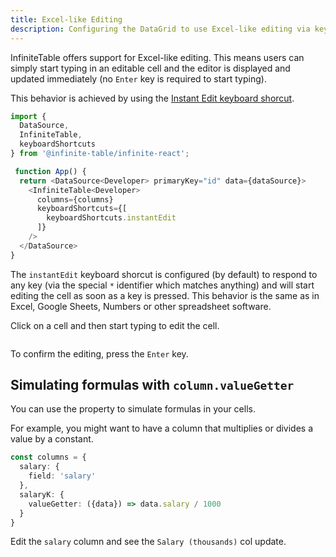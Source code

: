 ```yaml
---
title: Excel-like Editing
description: Configuring the DataGrid to use Excel-like editing via keyboard shortcuts
---
```


InfiniteTable offers support for Excel-like editing. This means users can simply start typing in an editable cell and the editor is displayed and updated immediately (no `Enter` key is required to start typing).

This behavior is achieved by using the [Instant Edit keyboard shorcut](/docs/learn/keyboard-navigation/keyboard-shortcuts#instant-edit).


```ts {4,12}
import {
  DataSource,
  InfiniteTable,
  keyboardShortcuts
} from '@infinite-table/infinite-react';

 function App() {
  return <DataSource<Developer> primaryKey="id" data={dataSource}>
    <InfiniteTable<Developer>
      columns={columns}
      keyboardShortcuts={[
        keyboardShortcuts.instantEdit
      ]}
    />
  </DataSource>
}
```

The `instantEdit` keyboard shorcut is configured (by default) to respond to any key (via the special `*` identifier which matches anything) and will start editing the cell as soon as a key is pressed. This behavior is the same as in Excel, Google Sheets, Numbers or other spreadsheet software.

<Sandpack>

<Description>

Click on a cell and then start typing to edit the cell.

</Description>

```ts file="$DOCS/reference/keyboard-shortcuts-instant-edit-example.page.tsx"
```

</Sandpack>


<Note>

To confirm the editing, press the `Enter` key.

</Note>

## Simulating formulas with `column.valueGetter`

You can use the <PropLink name="columns.valueGetter" /> property to simulate formulas in your cells.

For example, you might want to have a column that multiplies or divides a value by a constant.

```ts {6}
const columns = {
  salary: {
    field: 'salary'
  },
  salaryK: {
    valueGetter: ({data}) => data.salary / 1000
  }
}
```


<Sandpack>

<Description>

Edit the `salary` column and see the `Salary (thousands)` col update.

</Description>

```ts file="$DOCS/reference/keyboard-shortcuts-instant-edit-with-valuegetter-example.page.tsx"
```

</Sandpack>
